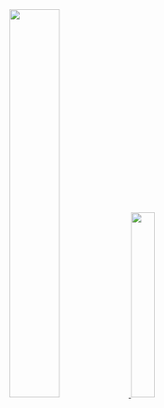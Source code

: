 <a href="s">
  <img src="https://github-readme-stats.vercel.app/api?username=s-chan-o&theme=tokyonight&show_icons=true" width="42%" />
</a>
<a href="https://github.com/s-chan-o/github-readme-stats">
    <img src="https://github-readme-stats.vercel.app/api/top-langs/?username=s-chan-o&layout=donut&show_icons=true&theme=material-palenight&hide_border=true&bg_color=20232a&icon_color=58A6FF&text_color=fff&title_color=58A6FF&count_private=true&exclude_repo=Face-Transfer-Application" width=29% />
</a> 
